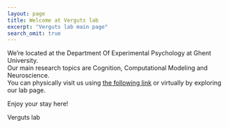 ```yaml
---
layout: page
title: Welcome at Verguts lab
excerpt: "Verguts lab main page"
search_omit: true
---
```


We’re located at the Department Of Experimental Psychology at Ghent University.   
Our main research topics are Cognition, Computational Modeling and Neuroscience.   
You can physically visit us using [the following link](https://soleway.ugent.be/routes/5297) or virtually by exploring our lab page.   

Enjoy your stay here!

Verguts lab
